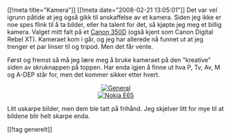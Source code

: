 [[!meta  title="Kamera"]]
[[!meta  date="2008-02-21 13:05:01"]]
Det var vel igrunn påtide at jeg også gikk til anskaffelse av et kamera. Siden jeg ikke er noe spes flink til å ta bilder, eller ha talent for det, så kjøpte jeg meg et billig kamera. Valget mitt falt på et <a href="http://www.usa.canon.com/consumer/controller?act=ModelInfoAct&fcategoryid=139&modelid=11154">Canon 350D</a> (også kjent som Canon Digital Rebel XT). Kameraet kom i går, og jeg har allerede nå funnet ut at jeg trenger et par linser til og tripod. Men det får vente.

Først og fremst så må jeg lære meg å bruke kameraet på den "kreative" siden av skruknappen på toppen. Har enda igjen å finne ut hva P, Tv, Av, M og A-DEP står for, men det kommer sikker etter hvert.

<div align="center"><a href='http://pjatt.net/images/2008/02/img_0213.jpg' title='General'><img src='http://pjatt.net/images/2008/02/img_0213.jpg' alt='General'  /></a></div>

<div align="center"><a href='http://pjatt.net/images/2008/02/img_0096.jpg' title='Nokia E65'><img src='http://pjatt.net/images/2008/02/img_0096.jpg' alt='Nokia E65'  /></a></div>

Litt uskarpe bilder, men dem ble tatt på frihånd. Jeg skjelver litt for mye til at bildene blir helt skarpe enda.

[[!tag  generelt]]